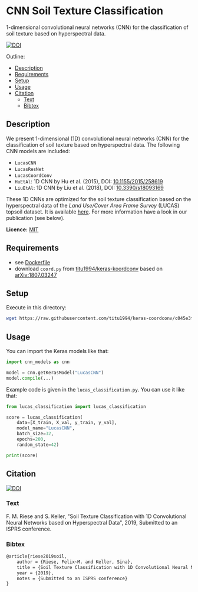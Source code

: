 # CNN Soil Texture Classification

1-dimensional convolutional neural networks (CNN) for the classification of soil texture based on hyperspectral data.

[![DOI](https://zenodo.org/badge/DOI/10.5281/zenodo.2540719.svg)](https://doi.org/10.5281/zenodo.2540719)

Outline:

  * [Description](#description)
  * [Requirements](#requirements)
  * [Setup](#setup)
  * [Usage](#usage)
  * [Citation](#citation)
    + [Text](#text)
    + [Bibtex](#bibtex)

## Description

We present 1-dimensional (1D) convolutional neural networks (CNN) for the classification of soil texture based on hyperspectral data. The following CNN models are included:

* `LucasCNN`
* `LucasResNet`
* `LucasCoordConv`
* `HuEtAl`: 1D CNN by Hu et al. (2015), DOI: [10.1155/2015/258619](http://dx.doi.org/10.1155/2015/258619)
* `LiuEtAl`: 1D CNN by Liu et al. (2018), DOI: [10.3390/s18093169](https://dx.doi.org/10.3390%2Fs18093169)

These 1D CNNs are optimized for the soil texture classification based on the hyperspectral data of the *Land Use/Cover Area Frame Survey* (LUCAS) topsoil dataset. It is available [here](https://esdac.jrc.ec.europa.eu/projects/lucas). For more information have a look in our publication (see below).

**Licence:** [MIT](LICENSE)

## Requirements

* see [Dockerfile](Dockerfile)
* download `coord.py` from [titu1994/keras-koordconv](https://github.com/titu1994/keras-coordconv) based on [arXiv:1807.03247](https://arxiv.org/abs/1807.03247)

## Setup

Execute in this directory:

```bash
wget https://raw.githubusercontent.com/titu1994/keras-coordconv/c045e3f1ff7dabd4060f515e4b900263eddf1723/coord.py .
```

## Usage

You can import the Keras models like that:

```python
import cnn_models as cnn

model = cnn.getKerasModel("LucasCNN")
model.compile(...)

```

Example code is given in the `lucas_classification.py`. You can use it like that:

```python
from lucas_classification import lucas_classification

score = lucas_classification(
    data=[X_train, X_val, y_train, y_val],
    model_name="LucasCNN",
    batch_size=32,
    epochs=200,
    random_state=42)

print(score)
```

## Citation

[![DOI](https://zenodo.org/badge/DOI/10.5281/zenodo.2540719.svg)](https://doi.org/10.5281/zenodo.2540719)

### Text

F. M. Riese and S. Keller, "Soil Texture Classification with 1D Convolutional Neural Networks based on Hyperspectral Data", 2019, Submitted to an ISPRS conference.

### Bibtex

```tex
@article{riese2019soil,
    author = {Riese, Felix~M. and Keller, Sina},
    title = {Soil Texture Classification with 1D Convolutional Neural Networks based on Hyperspectral Data},
    year = {2019},
    notes = {Submitted to an ISPRS conference}
}
```
